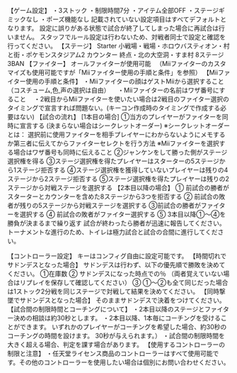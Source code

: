 【ゲーム設定】 ・3ストック
・制限時間7分
・アイテム全部OFF
・ステージギミックなし
・ポーズ機能なし
記載されていない設定項目はすべてデフォルトとなります。
設定に誤りがある状態で試合が終了してしまった場合に再試合は行いません。
スタッフでルール設定は行わないため、対戦者同士で設定と確認を行ってください。
【ステージ】 Starter 小戦場・戦場・ホロウバスティオン・村と街・ポケモンスタジアム2
カウンター 終点・北の大空洞・すま村
8ステージ3BAN
【ファイター】 オールファイターが使用可能
　（Miiファイターのカスタマイズも使用可能ですが「Miiファイター使用の手順と条件」を参照）
【Miiファイター使用の手順と条件】 ・Miiファイターの顔はゲストMiiから選択すること（コスチューム,色,声の選択は自由）
　・Miiファイターの名前はワザ番号にすること
　・2戦目からMiiファイターを使いたい場合は2戦目のファイター選択のタイミングで宣言すれば問題ない。(キーコン作成時のタイミングで作成する必要はない)
【試合の流れ】 [1本目の場合]
①当方のプレイヤーがファイターを同時に宣言する (決まらない場合はシークレットオーダー)
※シークレットオーダーとは： 選択前に使用ファイターを相手プレイヤーにわからないようにメモするか第三者に伝えてからファイターセレクトを行う方法
※Miiファイターを選択する場合はワザ番号も同時に伝えること
②ジャンケンをして勝った側がステージ選択権を得る
③ステージ選択権を得たプレイヤーはスターターの5ステージから1ステージ拒否する
④ステージ選択権を獲得していないプレイヤーは残りの4ステージから2ステージ拒否する
⑤ステージ選択権を得たプレイヤーは残りの2ステージから対戦ステージを選択する
【2本目以降の場合】
① 前試合の勝者がスターターとカウンターを含めた8ステージから3つを拒否する
② 前試合の敗者が残りの5ステージから対戦ステージを選択する
③前試合の勝者がファイターを選択する
④ 前試合の敗者がファイター選択する
⑤ 3本目以降①～④を勝負が決まるまで繰り返す
試合が終わったら勝者が迅速に報告してください。
トーナメントな進行のため、トイレは極力試合と試合の合間に進行してください。


【コントローラー設定】 キーはコンフィグ自由に設定可能です。
【時間切れでサドンデスとなった場合】 サドンデスは行わず、以下の優先順で勝敗を決めてください。
①在庫数
② サドンデスになった時点での％ （両者覚えていない場合はリプレイを保存して確認してください）
③ ①～②も全て同じだった場合は1ストック2分戦を同じステージで対戦して結果を決めてください。
【同時撃墜でサドンデスとなった場合】 そのままサドンデスで決着をつけてください。
【試合間の制限時間とコーチングについて】 ・2本目以降のステージとファイター決めの相談は約30秒とします。
・2本目以降、1本毎にコーチングを受けることができます。 いずれかのプレイヤーがコーチングを希望した場合、約30秒のコーチングの時間を設けます。 30秒が与えられます。）
・試合間の制限時間を大きく超える場合、判定を課す場合があります。
【使用するコントローラーの制限と注意】 ・任天堂ライセンス商品のコントローラーはすべて使用可能です。その他のコントローラーを使用したい場合は個別にお問い合わせください。
